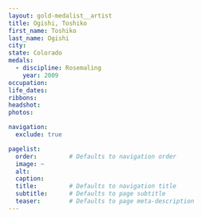 ```yaml
---
layout: gold-medalist__artist
title: Ogishi, Toshiko
first_name: Toshiko
last_name: Ogishi
city: 
state: Colorado
medals: 
  - discipline: Rosemaling
    year: 2009
occupation:
life_dates:
ribbons:
headshot:
photos:

navigation:
  exclude: true

pagelist:
  order:         # Defaults to navigation order  
  image: ~
  alt:
  caption:
  title:         # Defaults to navigation title
  subtitle:      # Defaults to page subtitle
  teaser:        # Defaults to page meta-description  
---
```


